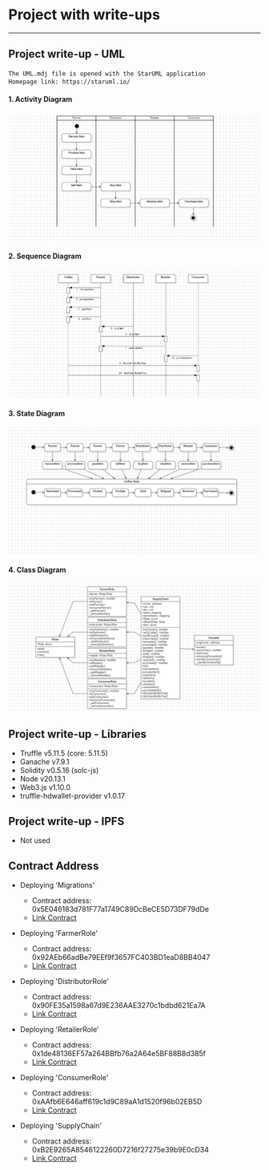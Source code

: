 # Project with write-ups

---

## Project write-up - UML

```
The UML.mdj file is opened with the StarUML application
Homepage link: https://staruml.io/
```

#### 1. Activity Diagram

![Activity Diagram](images/activity_diagram.png)


#### 2. Sequence Diagram

![Sequence Diagram](images/sequence_diagram.png)


#### 3. State Diagram

![State Diagram](images/state_diagram.png)


#### 4. Class Diagram

![Class Diagram](images/class_diagram.png)


## Project write-up - Libraries

- Truffle v5.11.5 (core: 5.11.5)
- Ganache v7.9.1
- Solidity v0.5.16 (solc-js)
- Node v20.13.1
- Web3.js v1.10.0
- truffle-hdwallet-provider v1.0.17


## Project write-up - IPFS

- Not used

## Contract Address

- Deploying 'Migrations'
  - Contract address: 0x5E046183d781F77a1749C89DcBeCE5D73DF79dDe
  - [Link Contract](https://sepolia.etherscan.io/address/0x5E046183d781F77a1749C89DcBeCE5D73DF79dDe)

- Deploying 'FarmerRole'
  - Contract address: 0x92AEb66adBe79EEf9f3657FC403BD1eaD8BB4047
  - [Link Contract](https://sepolia.etherscan.io/address/0x92AEb66adBe79EEf9f3657FC403BD1eaD8BB4047)

- Deploying 'DistributorRole'
  - Contract address: 0x90FE35a1598a67d9E236AAE3270c1bdbd621Ea7A
  - [Link Contract](https://sepolia.etherscan.io/address/0x90FE35a1598a67d9E236AAE3270c1bdbd621Ea7A)

- Deploying 'RetailerRole'
  - Contract address: 0x1de48136EF57a264BBfb76a2A64e5BF88B8d385f
  - [Link Contract](https://sepolia.etherscan.io/address/0x1de48136EF57a264BBfb76a2A64e5BF88B8d385f)

- Deploying 'ConsumerRole'
  - Contract address: 0xAAfb6E646aff619c1d9C89aA1d1520f96b02EB5D
  - [Link Contract](https://sepolia.etherscan.io/address/0xAAfb6E646aff619c1d9C89aA1d1520f96b02EB5D)

- Deploying 'SupplyChain'
  - Contract address: 0xB2E9265A8546122260D7216f27275e39b9E0cD34
  - [Link Contract](https://sepolia.etherscan.io/address/0xb2e9265a8546122260d7216f27275e39b9e0cd34)

